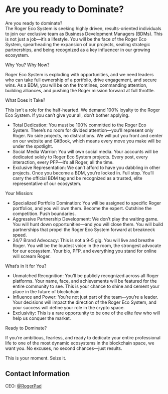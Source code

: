 # Are you ready to Dominate?

Are you ready to dominate?\
The Roger Eco System is seeking highly driven, results-oriented individuals to join our exclusive team as Business Development Managers (BDMs). This is not just a job—it’s a lifestyle. You will be the face of the Roger Eco System, spearheading the expansion of our projects, sealing strategic partnerships, and being recognized as a key influencer in our growing ecosystem.

Why You? Why Now?

Roger Eco System is exploding with opportunities, and we need leaders who can take full ownership of a portfolio, drive engagement, and secure wins. As a BDM, you will be on the frontlines, commanding attention, building alliances, and pushing the Roger mission forward at full throttle.

What Does It Take?

This isn’t a role for the half-hearted. We demand 100% loyalty to the Roger Eco System. If you can’t give your all, don’t bother applying.

* Total Dedication: You must be 100% committed to the Roger Eco System. There’s no room for divided attention—you’ll represent only Roger. No side projects, no distractions. We will put you front and center on our website and GitBook, which means every move you make will be under the spotlight.
* Social Media Warrior: You will own social media. Your accounts will be dedicated solely to Roger Eco System projects. Every post, every interaction, every PFP—it’s all Roger, all the time.
* Exclusive Representation: We can’t afford to have you dabbling in other projects. Once you become a BDM, you’re locked in. Full stop. You’ll carry the official BDM tag and be recognized as a trusted, elite representative of our ecosystem.

Your Mission:

* Specialized Portfolio Domination: You will be assigned to specific Roger portfolios, and you will own them. Become the expert. Outshine the competition. Push boundaries.
* Aggressive Partnership Development: We don’t play the waiting game. You will hunt down opportunities—and you will close them. You will build partnerships that propel the Roger Eco System forward at breakneck speed.
* 24/7 Brand Advocacy: This is not a 9-5 gig. You will live and breathe Roger. You will be the loudest voice in the room, the strongest advocate for our ecosystem. Your bio, PFP, and everything you stand for online will scream Roger.

What’s in It for You?

* Unmatched Recognition: You’ll be publicly recognized across all Roger platforms. Your name, face, and achievements will be featured for the entire community to see. This is your chance to shine and cement your place in the future of blockchain.
* Influence and Power: You’re not just part of the team—you’re a leader. Your decisions will impact the direction of the Roger Eco System, and your success will define your role in the crypto space.
* Exclusivity: This is a rare opportunity to be one of the elite few who will help us conquer the market.

Ready to Dominate?

If you’re ambitious, fearless, and ready to dedicate your entire professional life to one of the most dynamic ecosystems in the blockchain space, we want you. No excuses, no second chances—just results.

This is your moment. Seize it.

## Contact Information

CEO:  [@RogerPad](https://t.me/rogerpad)
